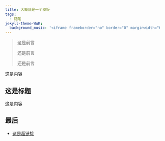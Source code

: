 ```yaml
---
title: 大概就是一个模板
tags:
  - 随笔
jekyll-theme-WuK:
  background_music: '<iframe frameborder="no" border="0" marginwidth="0" marginheight="0" width=100% height=52 src="//music.163.com/outchain/player?type=2&id=32857653&auto=1&height=32)"></iframe>'
---
```


> 这是前言
>
> 还是前言
>
> 还是前言

这是内容

## 这是标题

这是内容

## 最后

- [这是超链接](https://juanqiu0828.github.io//)
